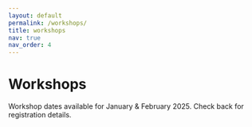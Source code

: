 ```yaml
---
layout: default
permalink: /workshops/
title: workshops
nav: true
nav_order: 4
---
```


# Workshops

Workshop dates available for January & February 2025. Check back for registration details. 
